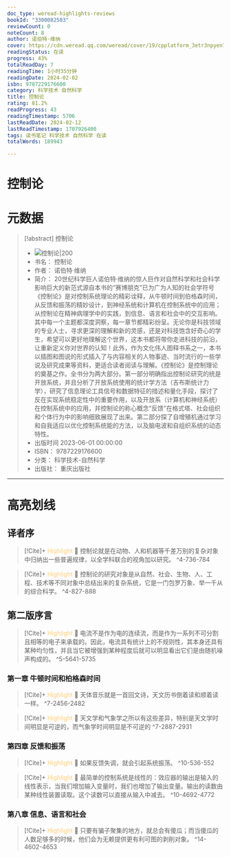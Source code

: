 ```yaml
---
doc_type: weread-highlights-reviews
bookId: "3300082503"
reviewCount: 0
noteCount: 8
author: 诺伯特·维纳
cover: https://cdn.weread.qq.com/weread/cover/19/cpplatform_3etr3npyen7hd2iefe5dzd/t7_cpplatform_3etr3npyen7hd2iefe5dzd1703575939.jpg
readingStatus: 在读
progress: 43%
totalReadDay: 7
readingTime: 1小时35分钟
readingDate: 2024-02-02
isbn: 9787229176600
category: 科学技术 自然科学
title: 控制论
rating: 81.2%
readProgress: 43
readingTimestamp: 5706
lastReadDate: 2024-02-12
lastReadTimestamp: 1707926400
tags: 读书笔记 科学技术 自然科学 在读
totalWords: 189943

---
```


# 控制论

# 元数据
> [!abstract] 控制论
> - ![ 控制论|200](https://cdn.weread.qq.com/weread/cover/19/cpplatform_3etr3npyen7hd2iefe5dzd/t7_cpplatform_3etr3npyen7hd2iefe5dzd1703575939.jpg)
> - 书名： 控制论
> - 作者： 诺伯特·维纳
> - 简介： 20世纪科学巨人诺伯特·维纳的惊人巨作对自然科学和社会科学影响巨大的新范式源自本书的“赛博朋克”已为广为人知的社会学符号《控制论》是对控制系统理论的精彩诠释，从牛顿时间到伯格森时间，从反馈和振荡的精妙设计，到神经系统和计算机在控制系统中的应用；从控制论在精神病理学中的实践，到信息、语言和社会中的交互影响。其中每一个主题都深度洞察，每一章节都精彩纷呈。无论你是科技领域的专业人士，寻求更深的理解和新的灵感，还是对科技饱含好奇心的学生，希望可以更好地理解这个世界，这本书都将带你走进科技的前沿，让重新定义你对世界的认知！此外，作为文化伟人图释书系之一，本书以插图和图说的形式插入了与内容相关的人物事迹、当时流行的一些学说及研究成果等资料，更适合读者阅读与理解。《控制论》是控制理论的奠基之作。全书分为两大部分。第一部分明确指出控制论研究的统是开放系统，并且分析了开放系统使用的统计学方法（吉布斯统计力学），研究了信息理论工具信号和数据特征的措述和量化手段，探讨了反在实现系统稳定性中的重要作用，以及开放系（计算机和神经系统）在控制系统中的应用，并控制论的称心概念“反馈”在格式塔、社会组织和个体行为中的影响细致展现了出来。第二部分探了自增殖机通过学习和自我适应以优化控制系统能的方法，以及脑电波和自组织系统的动态特性。
> - 出版时间 2023-06-01 00:00:00
> - ISBN： 9787229176600
> - 分类： 科学技术-自然科学
> - 出版社： 重庆出版社



---

# 高亮划线

## 译者序

> [!Cite]+ <span style="color: #ffce78;">Highlight</span>
> 📌 控制论就是在动物、人和机器等千差万别的复杂对象中归纳出一些普遍规律，以全学科联合的视角加以研究。
> ^4-736-784

> [!Cite]+ <span style="color: #ffce78;">Highlight</span>
> 📌 控制论的研究对象是从自然、社会、生物、人、工程、技术等不同对象中总结出来的复杂系统，它是一门包罗万象、举一千从的综合科学。
> ^4-827-888
## 第二版序言

> [!Cite]+ <span style="color: #ffce78;">Highlight</span>
> 📌 电流不是作为电的连续流，而是作为一系列不可分割且相等的电子来承载的。因此，电流具有统计上的不规则性，其本身还具有某种均匀性，并且当它被增强到某种程度后就可以明显看出它们是由随机噪声构成的。
> ^5-5641-5735
### 第一章 牛顿时间和柏格森时间

> [!Cite]+ <span style="color: #ffce78;">Highlight</span>
> 📌 天体音乐就是一首回文诗，天文历书倒着读和顺着读一样。
> ^7-2456-2482

> [!Cite]+ <span style="color: #ffce78;">Highlight</span>
> 📌 天文学和气象学之所以有这些差异，特别是天文学时间明显是可逆的，而气象学时间明显是不可逆的
> ^7-2887-2931
### 第四章 反馈和振荡

> [!Cite]+ <span style="color: #ffce78;">Highlight</span>
> 📌 如果反馈失调，就会引起系统振荡。
> ^10-536-552

> [!Cite]+ <span style="color: #ffce78;">Highlight</span>
> 📌 最简单的控制系统是线性的：效应器的输出是输入的线性表示，当我们增加输入变量时，我们也增加了输出变量。输出的读数由某种线性装置读取。这个读数可以直接从输入中减去。
> ^10-4692-4772
### 第八章 信息、语言和社会

> [!Cite]+ <span style="color: #ffce78;">Highlight</span>
> 📌 只要有骗子聚集的地方，就总会有傻瓜；而当傻瓜的人数足够多的时候，他们会为无赖提供更有利可图的剥削对象。
> ^14-4602-4653

